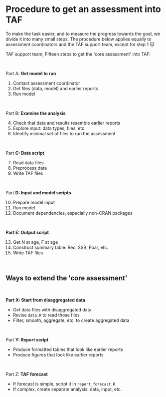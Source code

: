 # Procedure to get an assessment into TAF

To make the task easier, and to measure the progress towards the goal, we divide
it into many small steps. The procedure below applies equally to assessment
coordinators and the TAF support team, except for step 1 :cat:

TAF support team, Fifteen steps to get the 'core assessment' into TAF:

<br>

Part A: **Get model to run**

1. Contact assessment coordinator
2. Get files (data, model) and earlier reports
3. Run model

<br>

Part B: **Examine the analysis**

4. Check that data and results resemble earlier reports
5. Explore input: data types, files, etc.
6. Identify minimal set of files to run the assessment

<br>

Part **C: Data script**

7. Read data files
8. Preprocess data
9. Write TAF files

<br>

Part **D: Input and model scripts**

10. Prepare model input
11. Run model
12. Document dependencies, especially non-CRAN packages

<br>

**Part E: Output script**

13. Get N at age, F at age
14. Construct summary table: Rec, SSB, Fbar, etc.
15. Write TAF files

<br>

## Ways to extend the 'core assessment'

<br>

**Part X: Start from disaggregated data**

- Get data files with disaggregated data
- Revise `data.R` to read those files
- Filter, smooth, aggregate, etc. to create aggregated data

<br>

Part **Y: Report script**

- Produce formatted tables that look like earlier reports
- Produce figures that look like earlier reports

<br>

Part Z: **TAF forecast**

- If forecast is simple, script it in `report_forecast.R`
- If complex, create separate analysis: data, input, etc.
